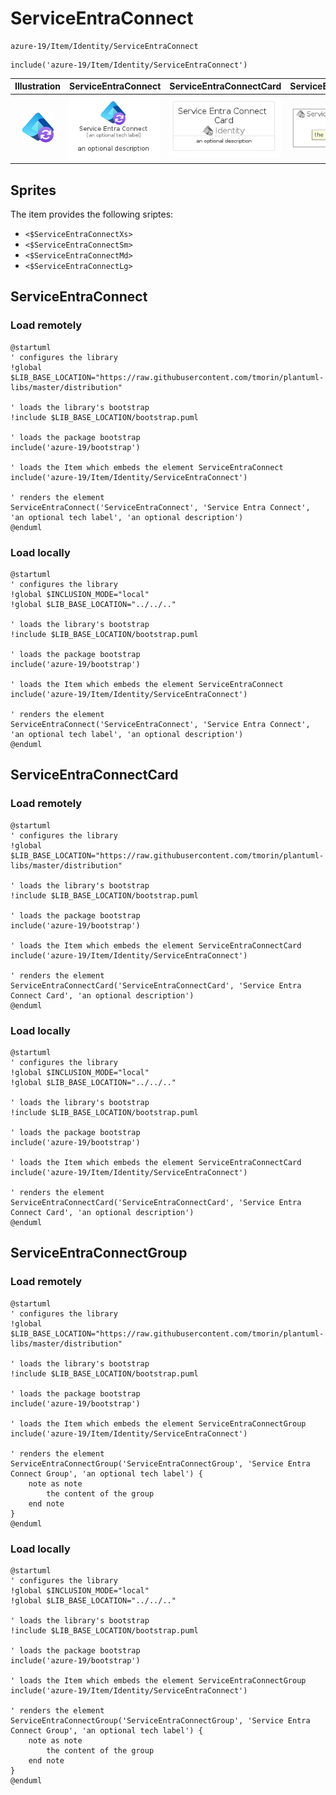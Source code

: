 # ServiceEntraConnect


```text
azure-19/Item/Identity/ServiceEntraConnect
```

```text
include('azure-19/Item/Identity/ServiceEntraConnect')
```



| Illustration | ServiceEntraConnect | ServiceEntraConnectCard | ServiceEntraConnectGroup |
| :---: | :---: | :---: | :---: |
| ![illustration for Illustration](../../../azure-19/Item/Identity/ServiceEntraConnect.png) | ![illustration for ServiceEntraConnect](../../../azure-19/Item/Identity/ServiceEntraConnect.Local.png) | ![illustration for ServiceEntraConnectCard](../../../azure-19/Item/Identity/ServiceEntraConnectCard.Local.png) | ![illustration for ServiceEntraConnectGroup](../../../azure-19/Item/Identity/ServiceEntraConnectGroup.Local.png) |



## Sprites
The item provides the following sriptes:

- `<$ServiceEntraConnectXs>`
- `<$ServiceEntraConnectSm>`
- `<$ServiceEntraConnectMd>`
- `<$ServiceEntraConnectLg>`





## ServiceEntraConnect

### Load remotely
```plantuml
@startuml
' configures the library
!global $LIB_BASE_LOCATION="https://raw.githubusercontent.com/tmorin/plantuml-libs/master/distribution"

' loads the library's bootstrap
!include $LIB_BASE_LOCATION/bootstrap.puml

' loads the package bootstrap
include('azure-19/bootstrap')

' loads the Item which embeds the element ServiceEntraConnect
include('azure-19/Item/Identity/ServiceEntraConnect')

' renders the element
ServiceEntraConnect('ServiceEntraConnect', 'Service Entra Connect', 'an optional tech label', 'an optional description')
@enduml
```

### Load locally
```plantuml
@startuml
' configures the library
!global $INCLUSION_MODE="local"
!global $LIB_BASE_LOCATION="../../.."

' loads the library's bootstrap
!include $LIB_BASE_LOCATION/bootstrap.puml

' loads the package bootstrap
include('azure-19/bootstrap')

' loads the Item which embeds the element ServiceEntraConnect
include('azure-19/Item/Identity/ServiceEntraConnect')

' renders the element
ServiceEntraConnect('ServiceEntraConnect', 'Service Entra Connect', 'an optional tech label', 'an optional description')
@enduml
```

## ServiceEntraConnectCard

### Load remotely
```plantuml
@startuml
' configures the library
!global $LIB_BASE_LOCATION="https://raw.githubusercontent.com/tmorin/plantuml-libs/master/distribution"

' loads the library's bootstrap
!include $LIB_BASE_LOCATION/bootstrap.puml

' loads the package bootstrap
include('azure-19/bootstrap')

' loads the Item which embeds the element ServiceEntraConnectCard
include('azure-19/Item/Identity/ServiceEntraConnect')

' renders the element
ServiceEntraConnectCard('ServiceEntraConnectCard', 'Service Entra Connect Card', 'an optional description')
@enduml
```

### Load locally
```plantuml
@startuml
' configures the library
!global $INCLUSION_MODE="local"
!global $LIB_BASE_LOCATION="../../.."

' loads the library's bootstrap
!include $LIB_BASE_LOCATION/bootstrap.puml

' loads the package bootstrap
include('azure-19/bootstrap')

' loads the Item which embeds the element ServiceEntraConnectCard
include('azure-19/Item/Identity/ServiceEntraConnect')

' renders the element
ServiceEntraConnectCard('ServiceEntraConnectCard', 'Service Entra Connect Card', 'an optional description')
@enduml
```

## ServiceEntraConnectGroup

### Load remotely
```plantuml
@startuml
' configures the library
!global $LIB_BASE_LOCATION="https://raw.githubusercontent.com/tmorin/plantuml-libs/master/distribution"

' loads the library's bootstrap
!include $LIB_BASE_LOCATION/bootstrap.puml

' loads the package bootstrap
include('azure-19/bootstrap')

' loads the Item which embeds the element ServiceEntraConnectGroup
include('azure-19/Item/Identity/ServiceEntraConnect')

' renders the element
ServiceEntraConnectGroup('ServiceEntraConnectGroup', 'Service Entra Connect Group', 'an optional tech label') {
    note as note
        the content of the group
    end note
}
@enduml
```

### Load locally
```plantuml
@startuml
' configures the library
!global $INCLUSION_MODE="local"
!global $LIB_BASE_LOCATION="../../.."

' loads the library's bootstrap
!include $LIB_BASE_LOCATION/bootstrap.puml

' loads the package bootstrap
include('azure-19/bootstrap')

' loads the Item which embeds the element ServiceEntraConnectGroup
include('azure-19/Item/Identity/ServiceEntraConnect')

' renders the element
ServiceEntraConnectGroup('ServiceEntraConnectGroup', 'Service Entra Connect Group', 'an optional tech label') {
    note as note
        the content of the group
    end note
}
@enduml
```

